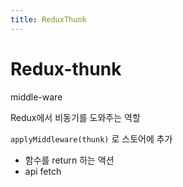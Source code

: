 ```yaml
---
title: ReduxThunk
---
```


# Redux-thunk

middle-ware

Redux에서 비동기를 도와주는 역할

`applyMiddleware(thunk)` 로 스토어에 추가

- 함수를 return 하는 액션
- api fetch
